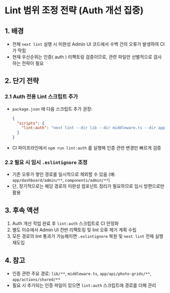 # Lint 범위 조정 전략 (Auth 개선 집중)

## 1. 배경

- 전체 `next lint` 실행 시 미완성 Admin UI 코드에서 수백 건의 오류가 발생하여 CI가 막힘
- 현재 우선순위는 인증( auth ) 리팩토링 검증이므로, 관련 파일만 선별적으로 검사하는 전략이 필요

## 2. 단기 전략

### 2.1 Auth 전용 Lint 스크립트 추가

- `package.json` 에 다음 스크립트 추가 권장:
  ```json
  {
    "scripts": {
      "lint:auth": "next lint --dir lib --dir middleware.ts --dir app/api/photo-grids --dir app/actions/shared"
    }
  }
  ```
- CI 파이프라인에서 `npm run lint:auth` 를 실행해 인증 관련 변경만 빠르게 검증

### 2.2 필요 시 임시 `.eslintignore` 조정

- 기존 오류가 쌓인 경로를 일시적으로 제외할 수 있음 (예: `app/dashboard/admin/**`, `components/admin/**`)
- 단, 장기적으로는 해당 경로의 미완성 컴포넌트 정리가 필요하므로 임시 방편으로만 활용

## 3. 후속 액션

1. Auth 개선 작업 완료 후 `lint:auth` 스크립트로 CI 안정화
2. 별도 이슈에서 Admin UI 전반 리팩토링 및 lint 오류 제거 계획 수립
3. 모든 경로의 lint 통과가 가능해지면 `.eslintignore` 복원 및 `next lint` 전체 실행 재도입

## 4. 참고

- 인증 관련 주요 경로: `lib/**`, `middleware.ts`, `app/api/photo-grids/**`, `app/actions/shared/**`
- 필요 시 추가되는 인증 파일이 있으면 `lint:auth` 스크립트에 경로를 더해 관리
